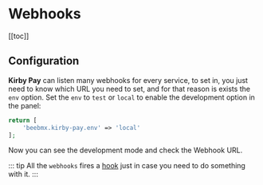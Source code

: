 # Webhooks

[[toc]]

## Configuration

**Kirby Pay** can listen many webhooks for every service, to set in, you just need to know which URL you need to set, and for that reason is exists the `env` option.
Set the `env` to `test` or `local` to enable the development option in the panel:

````php
return [
    'beebmx.kirby-pay.env' => 'local'
];
````

Now you can see the development mode and check the Webhook URL.

::: tip
All the `webhooks` fires a [hook](hooks) just in case you need to do something with it.
:::

